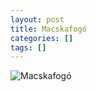 ```yaml
---
layout: post
title: Macskafogó
categories: []
tags: []
---
```

![Macskafogó](https://m.media-amazon.com/images/M/MV5BMTY1OTQ5ODc2NV5BMl5BanBnXkFtZTcwNjIwODgxMQ@@._V1.jpg)
